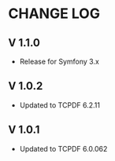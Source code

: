 CHANGE LOG
==========

V 1.1.0
-------

- Release for Symfony 3.x

V 1.0.2
-------

- Updated to TCPDF 6.2.11

V 1.0.1
-------

- Updated to TCPDF 6.0.062
